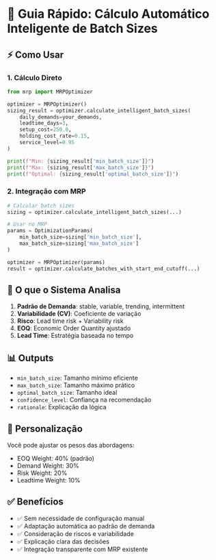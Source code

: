 
# 🧠 Guia Rápido: Cálculo Automático Inteligente de Batch Sizes

## ⚡ Como Usar

### 1. Cálculo Direto
```python
from mrp import MRPOptimizer

optimizer = MRPOptimizer()
sizing_result = optimizer.calculate_intelligent_batch_sizes(
    daily_demands=your_demands,
    leadtime_days=3,
    setup_cost=250.0,
    holding_cost_rate=0.15,
    service_level=0.95
)

print(f"Min: {sizing_result['min_batch_size']}")
print(f"Max: {sizing_result['max_batch_size']}")
print(f"Optimal: {sizing_result['optimal_batch_size']}")
```

### 2. Integração com MRP
```python
# Calcular batch sizes
sizing = optimizer.calculate_intelligent_batch_sizes(...)

# Usar no MRP
params = OptimizationParams(
    min_batch_size=sizing['min_batch_size'],
    max_batch_size=sizing['max_batch_size']
)

optimizer = MRPOptimizer(params)
result = optimizer.calculate_batches_with_start_end_cutoff(...)
```

## 🎯 O que o Sistema Analisa

1. **Padrão de Demanda**: stable, variable, trending, intermittent
2. **Variabilidade (CV)**: Coeficiente de variação
3. **Risco**: Lead time risk + Variability risk
4. **EOQ**: Economic Order Quantity ajustado
5. **Lead Time**: Estratégia baseada no tempo

## 📊 Outputs

- `min_batch_size`: Tamanho mínimo eficiente
- `max_batch_size`: Tamanho máximo prático
- `optimal_batch_size`: Tamanho ideal
- `confidence_level`: Confiança na recomendação
- `rationale`: Explicação da lógica

## 🔧 Personalização

Você pode ajustar os pesos das abordagens:
- EOQ Weight: 40% (padrão)
- Demand Weight: 30%
- Risk Weight: 20%
- Leadtime Weight: 10%

## ✅ Benefícios

- ✅ Sem necessidade de configuração manual
- ✅ Adaptação automática ao padrão de demanda
- ✅ Consideração de riscos e variabilidade
- ✅ Explicação clara das decisões
- ✅ Integração transparente com MRP existente
